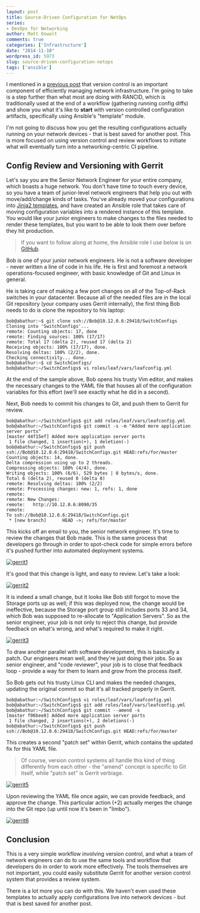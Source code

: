 ```yaml
---
layout: post
title: Source-Driven Configuration for NetOps
series:
- DevOps for Networking
author: Matt Oswalt
comments: true
categories: ['Infrastructure']
date: "2014-11-10"
wordpress_id: 5973
slug: source-driven-configuration-netops
tags: ['ansible']
---
```



I mentioned in a [previous post](https://oswalt.dev/2014/10/five-dev-tools-network-engineers/) that version control is an important component of efficiently managing network infrastructure. I'm going to take is a step further than what most are doing with RANCID, which is traditionally used at the end of a workflow (gathering running config diffs) and show you what it's like to **start** with version controlled configuration artifacts, specifically using Ansible's "template" module.

I'm not going to discuss how you get the resulting configurations actually running on your network devices - that is best saved for another post. This is more focused on using version control and review workflows to initiate what will eventually turn into a networking-centric CI pipeline.

## Config Review and Versioning with Gerrit

Let's say you are the Senior Network Engineer for your entire company, which boasts a huge network. You don't have time to touch every device, so you have a team of junior-level network engineers that help you out with move/add/change kinds of tasks. You've already moved your configurations into [Jinja2 templates](https://oswalt.dev/2014/03/network-config-templates-jinja2/), and have created an Ansible role that takes care of moving configuration variables into a rendered instance of this template. You would like your junior engineers to make changes to the files needed to render these templates, but you want to be able to look them over before they hit production.

> If you want to follow along at home, the Ansible role I use below is on [GitHub](https://github.com/Mierdin/ansible-switchconfig).

Bob is one of your junior network engineers. He is not a software developer - never written a line of code in his life. He is first and foremost a network operations-focused engineer, with basic knowledge of Git and Linux in general.

He is taking care of making a few port changes on all of the Top-of-Rack switches in your datacenter. Because all of the needed files are in the local Git repository (your company uses Gerrit internally), the first thing Bob needs to do is clone the repository to his laptop:
    
    bob@abathur:~$ git clone ssh://Bob@10.12.0.6:29418/SwitchConfigs
    Cloning into 'SwitchConfigs'...
    remote: Counting objects: 17, done
    remote: Finding sources: 100% (17/17)
    remote: Total 17 (delta 2), reused 17 (delta 2)
    Receiving objects: 100% (17/17), done.
    Resolving deltas: 100% (2/2), done.
    Checking connectivity... done.
    bob@abathur:~$ cd SwitchConfigs/
    bob@abathur:~/SwitchConfigs$ vi roles/leaf/vars/leafconfig.yml
    
At the end of the sample above, Bob opens his trusty Vim editor, and makes the necessary changes to the YAML file that houses all of the configuration variables for this effort (we'll see exactly what he did in a second).

Next, Bob needs to commit his changes to Git, and push them to Gerrit for review.
    
    bob@abathur:~/SwitchConfigs$ git add roles/leaf/vars/leafconfig.yml
    bob@abathur:~/SwitchConfigs$ git commit -s -m "Added more application server ports"
    [master 44f15ef] Added more application server ports
     1 file changed, 1 insertion(+), 1 deletion(-)
    bob@abathur:~/SwitchConfigs$ git push ssh://Bob@10.12.0.6:29418/SwitchConfigs.git HEAD:refs/for/master
    Counting objects: 14, done.
    Delta compression using up to 2 threads.
    Compressing objects: 100% (4/4), done.
    Writing objects: 100% (6/6), 529 bytes | 0 bytes/s, done.
    Total 6 (delta 2), reused 0 (delta 0)
    remote: Resolving deltas: 100% (2/2)
    remote: Processing changes: new: 1, refs: 1, done
    remote:
    remote: New Changes:
    remote:   http://10.12.0.6:8090/35
    remote:
    To ssh://Bob@10.12.0.6:29418/SwitchConfigs.git
     * [new branch]      HEAD ->; refs/for/master

This kicks off an email to you, the senior network engineer. It's time to review the changes that Bob made. This is the same process that developers go through in order to spot-check code for simple errors before it's pushed further into automated deployment systems.

[![gerrit1](/assets/2014/11/gerrit1-1024x802.png)](/assets/2014/11/gerrit1.png)

It's good that this change is light, and easy to review. Let's take a look:

[![gerrit2](/assets/2014/11/gerrit2-1024x828.png)](/assets/2014/11/gerrit2.png)

It is indeed a small change, but it looks like Bob still forgot to move the Storage ports up as well; if this was deployed now, the change would be ineffective, because the Storage port group still includes ports 33 and 34, which Bob was supposed to re-allocate to "Application Servers". So as the senior engineer, your job is not only to reject this change, but provide feedback on what's wrong, and what's required to make it right.

[![gerrit3](/assets/2014/11/gerrit3-1024x1021.png)](/assets/2014/11/gerrit3.png)

To draw another parallel with software development, this is basically a patch. Our engineers mean well, and they're just doing their jobs. So as senior engineer, and "code reviewer", your job is to close that feedback loop - provide a way for them to learn and grow from the process itself.

So Bob gets out his trusty Linux CLI and makes the needed changes, updating the original commit so that it's all tracked properly in Gerrit.
    
    bob@abathur:~/SwitchConfigs$ vi roles/leaf/vars/leafconfig.yml
    bob@abathur:~/SwitchConfigs$ git add roles/leaf/vars/leafconfig.yml
    bob@abathur:~/SwitchConfigs$ git commit --amend -s
    [master f06bee8] Added more application server ports
     1 file changed, 2 insertions(+), 2 deletions(-)
    bob@abathur:~/SwitchConfigs$ git push ssh://Bob@10.12.0.6:29418/SwitchConfigs.git HEAD:refs/for/master

This creates a second "patch set" within Gerrit, which contains the updated fix for this YAML file.

> Of course, version control systems all handle this kind of thing differently from each other - the "amend" concept is specific to Git itself, while "patch set" is Gerrit verbiage.

[![gerrit5](/assets/2014/11/gerrit5-981x1024.png)](/assets/2014/11/gerrit5.png)

Upon reviewing the YAML file once again, we can provide feedback, and approve the change. This particular action (+2) actually merges the change into the Git repo (up until now it's been in "limbo").

[![gerrit6](/assets/2014/11/gerrit6-959x1024.png)](/assets/2014/11/gerrit6.png)

## Conclusion

This is a very simple workflow involving version control, and what a team of network engineers can do to use the same tools and workflow that developers do in order to work more effectively. The tools themselves are not important, you could easily substitute Gerrit for another version control system that provides a review system.

There is a lot more you can do with this. We haven't even used these templates to actually apply configurations live into network devices - but that is best saved for another post.

